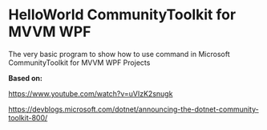 # HelloWorld CommunityToolkit for MVVM WPF
The very basic program to show how to use command in Microsoft CommunityToolkit for MVVM WPF Projects

**Based on:**

https://www.youtube.com/watch?v=uVIzK2snugk

https://devblogs.microsoft.com/dotnet/announcing-the-dotnet-community-toolkit-800/

